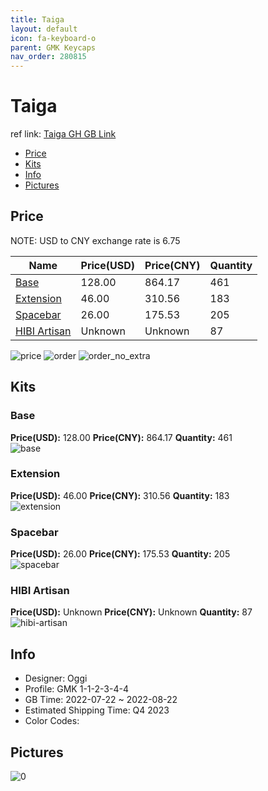 ```yaml
---
title: Taiga 
layout: default
icon: fa-keyboard-o
parent: GMK Keycaps
nav_order: 280815
---
```


# Taiga 

ref link: [Taiga GH GB Link](https://geekhack.org/index.php?topic=117825)

* [Price](#price)
* [Kits](#kits)
* [Info](#info)
* [Pictures](#pictures)

## Price

NOTE: USD to CNY exchange rate is 6.75

| Name          | Price(USD)   |  Price(CNY) | Quantity |
| ------------- | ------------ |  ---------- | -------- |
|[Base](#base)|128.00|864.17|461|
|[Extension](#extension)|46.00|310.56|183|
|[Spacebar](#spacebar)|26.00|175.53|205|
|[HIBI Artisan](#hibi-artisan)|Unknown|Unknown|87|

<img src="{{ 'assets/images/gmk-keycaps/Taiga/price.png' | relative_url }}" alt="price" class="image featured">
<img src="{{ 'assets/images/gmk-keycaps/Taiga/order.png' | relative_url }}" alt="order" class="image featured">
<img src="{{ 'assets/images/gmk-keycaps/Taiga/order_no_extra.png' | relative_url }}" alt="order_no_extra" class="image featured">

## Kits
### Base  
**Price(USD):** 128.00	**Price(CNY):** 864.17	**Quantity:** 461  
<img src="{{ 'assets/images/gmk-keycaps/Taiga/kits_pics/base.jpg' | relative_url }}" alt="base" class="image featured">

### Extension  
**Price(USD):** 46.00	**Price(CNY):** 310.56	**Quantity:** 183  
<img src="{{ 'assets/images/gmk-keycaps/Taiga/kits_pics/extension.png' | relative_url }}" alt="extension" class="image featured">

### Spacebar  
**Price(USD):** 26.00	**Price(CNY):** 175.53	**Quantity:** 205  
<img src="{{ 'assets/images/gmk-keycaps/Taiga/kits_pics/spacebar.png' | relative_url }}" alt="spacebar" class="image featured">

### HIBI Artisan  
**Price(USD):** Unknown	**Price(CNY):** Unknown	**Quantity:** 87  
<img src="{{ 'assets/images/gmk-keycaps/Taiga/kits_pics/hibi-artisan.png' | relative_url }}" alt="hibi-artisan" class="image featured">

## Info
* Designer: Oggi  
* Profile: GMK 1-1-2-3-4-4  
* GB Time: 2022-07-22 ~ 2022-08-22  
* Estimated Shipping Time: Q4 2023  
* Color Codes:  


## Pictures  
<img src="{{ 'assets/images/gmk-keycaps/Taiga/rendering_pics/0.png' | relative_url }}" alt="0" class="image featured">

